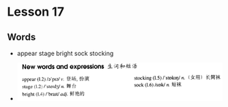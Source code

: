 # Lesson 17

## Words

- appear stage bright sock stocking

- ![Words](../../../Images/Part2/02/words-17.png)
